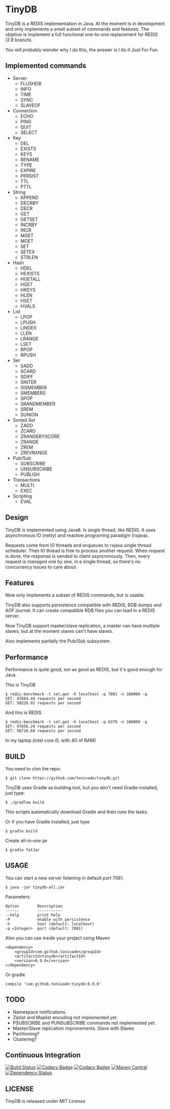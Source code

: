 # TinyDB

TinyDB is a REDIS implementation in Java. At the moment is in development and only implements a small 
subset of commands and features.  The objetive is implement a full functional one-to-one replacement 
for REDIS (2.8 branch).

You will probably wonder why I do this, the answer is I do it Just For Fun.

## Implemented commands

- Server
    - FLUSHDB
    - INFO
    - TIME
    - SYNC
    - SLAVEOF
- Connection
    - ECHO
    - PING
    - QUIT
    - SELECT
- Key
    - DEL
    - EXISTS
    - KEYS
    - RENAME
    - TYPE
    - EXPIRE
    - PERSIST
    - TTL
    - PTTL
- String
    - APPEND
    - DECRBY
    - DECR
    - GET
    - GETSET
    - INCRBY
    - INCR
    - MGET
    - MGET
    - SET
    - SETEX
    - STRLEN
- Hash
    - HDEL
    - HEXISTS
    - HGETALL
    - HGET
    - HKEYS
    - HLEN
    - HSET
    - HVALS
- List
    - LPOP
    - LPUSH
    - LINDEX
    - LLEN
    - LRANGE
    - LSET
    - RPOP
    - RPUSH
- Set
    - SADD
    - SCARD
    - SDIFF
    - SINTER
    - SISMEMBER
    - SMEMBERS
    - SPOP
    - SRANDMEMBER
    - SREM
    - SUNION
- Sorted Set
    - ZADD
    - ZCARD
    - ZRANGEBYSCORE
    - ZRANGE
    - ZREM
    - ZREVRANGE
- Pub/Sub
    - SUBSCRIBE
    - UNSUBSCRIBE
    - PUBLISH
- Transactions
    - MULTI
    - EXEC
 - Scripting
    - EVAL

## Design

TinyDB is implemented using Java8. Is single thread, like REDIS. It uses asynchronous IO 
(netty) and reactive programing paradigm (rxjava).

Requests come from IO threads and enqueues to rxjava single thread scheduler. Then IO thread is free
to process another request. When request is done, the response is sended to client asyncronously. Then,
every request is managed one by one, in a single thread, so there's no concurrency issues to care
about.

## Features

Now only implements a subset of REDIS commands, but is usable.

TinyDB also supports persistence compatible with REDIS, RDB dumps and AOF journal. It can create
compatible RDB files you can load in a REDIS server.

Now TinyDB support master/slave replication, a master can have multiple slaves, but at the moment
slaves can't have slaves.

Also implements partially the Pub/Sub subsystem.

## Performance

Performance is quite good, not as good as REDIS, but it's good enough for Java.

This is TinyDB

    $ redis-benchmark -t set,get -h localhost -p 7081 -n 100000 -q
    SET: 47664.44 requests per second
    GET: 50226.02 requests per second
    
And this is REDIS

    $ redis-benchmark -t set,get -h localhost -p 6379 -n 100000 -q
    SET: 97656.24 requests per second
    GET: 98716.68 requests per second
    
In my laptop (intel core i5, with 4G of RAM)

## BUILD

You need to clon the repo:

    $ git clone https://github.com/tonivade/tinydb.git

TinyDB uses Gradle as building tool, but you don't need Gradle installed, just type:

    $ ./gradlew build

This scripts automatically download Gradle and then runs the tasks. 

Or if you have Gradle installed, just type

    $ gradle build
    
Create all-in-one jar

    $ gradle fatJar

## USAGE

You can start a new server listening in default port 7081.

    $ java -jar tinydb-all.jar
    
Parameters:

    Option        Description
    ------        -----------
    --help        print help
    -P            enable with persistence
    -h            host (default: localhost)
    -p <Integer>  port (default: 7081) 
    
Also you can use inside your project using Maven

    <dependency>
        <groupId>com.github.tonivade</groupId>
        <artifactId>tinydb</artifactId>
        <version>0.9.0</version>
    </dependency>
    
Or gradle

    compile 'com.github.tonivade:tinydb:0.9.0'

## TODO

- Namespace notifications.
- Ziplist and Maplist encoding not implemented yet.
- PSUBSCRIBE and PUNSUBSCRIBE commands not implemented yet.
- Master/Slave replication improvements. Slave with Slaves
- Partitioning?
- Clustering?

## Continuous Integration

[![Build Status](https://travis-ci.org/tonivade/tinydb.svg?branch=master)](https://travis-ci.org/tonivade/tinydb) 
[![Codacy Badge](https://api.codacy.com/project/badge/Grade/63af79474b40420da97b36d02972f302)](https://www.codacy.com/app/tonivade/tinydb?utm_source=github.com&amp;utm_medium=referral&amp;utm_content=tonivade/tinydb&amp;utm_campaign=Badge_Grade)
[![Codacy Badge](https://api.codacy.com/project/badge/Coverage/63af79474b40420da97b36d02972f302)](https://www.codacy.com/app/tonivade/tinydb?utm_source=github.com&utm_medium=referral&utm_content=tonivade/tinydb&utm_campaign=Badge_Coverage)
[![Maven Central](https://maven-badges.herokuapp.com/maven-central/com.github.tonivade/tinydb/badge.svg)](https://maven-badges.herokuapp.com/maven-central/com.github.tonivade/tinydb)
[![Dependency Status](https://www.versioneye.com/user/projects/58d4c93cdcaf9e0040b1b729/badge.svg?style=flat-square)](https://www.versioneye.com/user/projects/58d4c93cdcaf9e0040b1b729)
## LICENSE

TinyDB is released under MIT License
